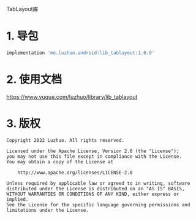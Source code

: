 TabLayout库

# 1. 导包

```groovy
implementation 'me.luzhuo.android:lib_tablayout:1.0.9'
```

# 2. 使用文档

https://www.yuque.com/luzhuo/library/lib_tablayout

# 3. 版权

```
Copyright 2022 Luzhuo. All rights reserved.

Licensed under the Apache License, Version 2.0 (the "License");
you may not use this file except in compliance with the License.
You may obtain a copy of the License at

    http://www.apache.org/licenses/LICENSE-2.0

Unless required by applicable law or agreed to in writing, software
distributed under the License is distributed on an "AS IS" BASIS,
WITHOUT WARRANTIES OR CONDITIONS OF ANY KIND, either express or implied.
See the License for the specific language governing permissions and
limitations under the License.
```

